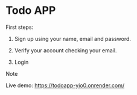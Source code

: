 # Todo APP

First steps:

1. Sign up using your name, email and password.

2. Verify your account checking your email.

3. Login


> [!NOTE]
> Live demo: https://todoapp-yio0.onrender.com/
